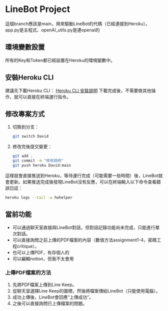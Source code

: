 # LineBot Project

這個branch應該是main，用來驅動LineBot的代碼（已經連接到Heroku）。
app.py是主程式、openAI_utils.py是連openai的

## 環境變數設置
所有的Key和Token都已經設置在Heroku的環境變數中。

## 安裝Heroku CLI
建議先下載Heroku CLI：
[Heroku CLI 安裝說明](https://devcenter.heroku.com/articles/heroku-cli#install-the-heroku-cli)
下載完成後，不需要做其他操作，就可以直接在終端運行指令。

## 修改專案方式
1. 切換到分支：
    ```sh
    git switch David
    ```

2. 修改完後提交變更：
    ```sh
    git add .
    git commit -m "修改說明"
    git push heroku David:main
    ```

這樣就會直接推送到Heroku，等待運行完成（可能需要一些時間）後，LineBot就會更新。如果推送完成後發現LineBot沒有反應，可以在終端輸入以下命令查看錯誤日誌：
```sh
heroku logs --tail -a hwhelper
```

## 當前功能

- 可以通過聊天室直接與LineBot對話，但對話記錄功能尚未完成，只能進行單次對話。
- 可以直接詢問之前上傳的PDF檔案的內容（數值方法assignment1-4，密碼工程critique）。
- 也可以上傳PDF，有存個人的
- 可以編輯notion，但我不太會用

### 上傳PDF檔案的方法

1. 先將PDF檔案上傳到Line Keep。
2. 從聊天室選擇Line Keep的圖標，然後將檔案傳給LineBot（只能使用電腦）。
3. 成功上傳後，LineBot會回應“上傳成功”。
4. 之後可以直接詢問已上傳檔案的問題。

